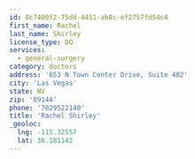 ```yaml
---
id: 0c7400f2-75dd-4451-ab8c-ef2757fd54c4
first_name: Rachel
last_name: Shirley
license_type: DO
services:
  - general-surgery
category: doctors
address: '653 N Town Center Drive, Suite 402'
city: 'Las Vegas'
state: NV
zip: '89144'
phone: '7029522140'
title: 'Rachel Shirley'
_geoloc:
  lng: -115.32557
  lat: 36.181142
---
```

